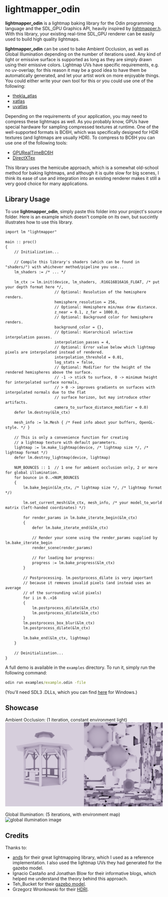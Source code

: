 
# lightmapper_odin

**lightmapper_odin** is a lightmap baking library for the Odin programming language and the SDL_GPU Graphics API, heavily inspired by [lightmapper.h](https://github.com/ands/lightmapper).
With this library, your existing real-time SDL_GPU renderer can be easily used to build high quality lightmaps.

**lightmapper_odin** can be used to bake Ambient Occlusion, as well as Global Illumination depending on the number of iterations used.
Any kind of light or emissive surface is supported as long as they are simply drawn using their emissive colors.
Lightmap UVs have specific requirements, e.g. no uv-overlap; for this reason it may be a good idea to have them be automatically
generated, and let your artist work on more enjoyable things. You could either write your own tool for this or you could use one of the following:
- [thekla_atlas](https://github.com/Thekla/thekla_atlas)
- [xatlas](https://github.com/jpcy/xatlas)
- [uvatlas](https://github.com/microsoft/UVAtlas)

Depending on the requirements of your application, you may need to compress these lightmaps as well. As you probably know, GPUs have special hardware for sampling compressed textures at runtime.
One of the well-supported formats is BC6H, which was specifically designed for HDR textures (and lightmaps are usually HDR).
To compress to BC6H you can use one of the following tools:
- [GPURealTimeBC6H](https://github.com/knarkowicz/GPURealTimeBC6H.git)
- [DirectXTex](https://github.com/microsoft/DirectXTex.git)

This library uses the hemicube approach, which is a somewhat old-school method for baking lightmaps, and although it is quite slow for big scenes, I think its ease of use
and integration into an existing renderer makes it still a very good choice for many applications.

## Library Usage
To use **lightmapper_odin**, simply paste this folder into your project's source folder. Here is an example which doesn't compile on its own, but succintly illustrates how to use this library.

```odin
import lm "lightmapper"

main :: proc()
{
    // Initialization...

    // Compile this library's shaders (which can be found in "shaders/") with whichever method/pipeline you use...
    lm_shaders := /* ... */

    lm_ctx := lm.init(device, lm_shaders, .R16G16B16A16_FLOAT, /* put your depth format here */,
                      // Optional: Resolution of the hemisphere renders.
                      hemisphere_resolution = 256,
                      // Optional: Hemisphere min/max draw distance.
                      z_near = 0.1, z_far = 1000.0,
                      // Optional: Background color for hemisphere renders.
                      background_color = {},
                      // Optional: Hierarchical selective interpolation passes.
                      interpolation_passes = 4,
                      // Optional: Error value below which lightmap pixels are interpolated instead of rendered.
                      interpolation_threshold = 0.01,
                      log_stats = false,
                      // Optional: Modifier for the height of the rendered hemispheres above the surface.
                      // -1 -> stick to surface, 0 -> minimum height for interpolated surface normals,
                      // > 0 -> improves gradients on surfaces with interpolated normals due to the flat
                      // surface horizon, but may introduce other artifacts.
                      camera_to_surface_distance_modifier = 0.0)
    defer lm.destroy(&lm_ctx)

    mesh_info := lm.Mesh { /* Feed info about your buffers, OpenGL-style. */ }

    // This is only a convenience function for creating
    // a lightmap texture with default parameters.
    lightmap := lm.make_lightmap(device, /* lightmap size */, /* lightmap format */)
    defer lm.destroy_lightmap(device, lightmap)

    NUM_BOUNCES :: 1  // 1 one for ambient occlusion only, 2 or more for global illumination.
    for bounce in 0..<NUM_BOUNCES
    {
        lm.bake_begin(&lm_ctx, /* lightmap size */, /* lightmap format */)

        lm.set_current_mesh(&lm_ctx, mesh_info, /* your model_to_world matrix (left-handed coordinates) */)

        for render_params in lm.bake_iterate_begin(&lm_ctx)
        {
            defer lm.bake_iterate_end(&lm_ctx)

            // Render your scene using the render_params supplied by lm.bake_iterate_begin
            render_scene(render_params)

            // For loading bar progress:
            progress := lm.bake_progress(&lm_ctx)
        }

        // Postprocessing. lm.postprocess_dilate is very important
        // because it removes invalid pixels (and instead uses an average
        // of the surrounding valid pixels)
        for i in 0..<16
        {
            lm.postprocess_dilate(&lm_ctx)
            lm.postprocess_dilate(&lm_ctx)
        }
        lm.postprocess_box_blur(&lm_ctx)
        lm.postprocess_dilate(&lm_ctx)

        lm.bake_end(&lm_ctx, lightmap)
    }

    // Deinitialization...
}
```

A full demo is available in the ```examples``` directory. To run it, simply run the following command:
```bat
odin run examples/example.odin -file
```
(You'll need SDL3 .DLLs, which you can find [here](https://github.com/mmozeiko/build-sdl3) for Windows.)

## Showcase
Ambient Occlusion: (1 iteration, constant environment light)
![ambient occlusion image](readme_images/ambient_occlusion.PNG)

Global Illumination: (5 iterations, with environment map)
![global illumination image](readme_images/global_illumination.PNG)

## Credits
Thanks to:
- [ands](https://github.com/ands) for their great lightmapping library, which I used as a reference implementation. I also used
  the lightmap UVs they had generated for the gazebo model.
- Ignacio Castaño and Jonathan Blow for their informative blogs, which helped me understand the theory behind this approach.
- Teh_Bucket for their [gazebo model](https://opengameart.org/content/gazebo-0).
- Grzegorz Wronkowski for their [HDRI](https://polyhaven.com/a/charolettenbrunn_park).
